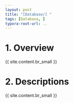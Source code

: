 ```yaml
---
layout: post
title: "[Database/] "
tags: [Database, ]
typora-root-url: ..
---
```


# 1. Overview
{{ site.content.br_small }}


# 2. Descriptions
{{ site.content.br_small }}
